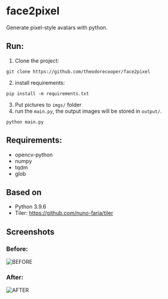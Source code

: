# face2pixel

Generate pixel-style avatars with python.

## Run:
1. Clone the project:
```shell
git clone https://github.com/theodorecooper/face2pixel
```
2. install requirements:
```shell
pip install -m requirements.txt
```
3. Put pictures to `imgs/` folder
4. run the `main.py`, the output images will be stored in `output/`.
```shell
python main.py
```

## Requirements:
- opencv-python
- numpy
- tqdm
- glob

## Based on
- Python 3.9.6
- Tiler: https://github.com/nuno-faria/tiler

## Screenshots
### Before:   
![BEFORE](https://github.com/theodorecooper/face2pixel/blob/main/screenshots/Bram_Cohen.jpg)   
### After:   
![AFTER](https://github.com/theodorecooper/face2pixel/blob/main/screenshots/Bram_Cohen.png)
